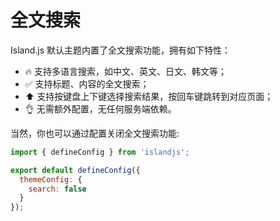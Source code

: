 # 全文搜索

Island.js 默认主题内置了全文搜索功能，拥有如下特性：

- 🔥 支持多语言搜索，如中文、英文、日文、韩文等；
- ✅ 支持标题、内容的全文搜索；
- ⬆️ 支持按键盘上下键选择搜索结果，按回车键跳转到对应页面；
- 👌 无需额外配置，无任何服务端依赖。

当然，你也可以通过配置关闭全文搜索功能:

```js
import { defineConfig } from 'islandjs';

export default defineConfig({
  themeConfig: {
    search: false
  }
});
```
